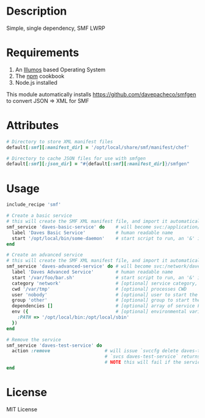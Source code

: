 Description
===========

Simple, single dependency, SMF LWRP

Requirements
============

1. An [Illumos](http://illumos.org) based Operating System
2. The [npm](../npm) cookbook
3. Node.js installed

This module automatically installs https://github.com/davepacheco/smfgen
to convert JSON => XML for SMF

Attributes
==========

``` ruby
# Directory to store XML manifest files
default[:smf][:manifest_dir] = '/opt/local/share/smf/manifest/chef'

# Directory to cache JSON files for use with smfgen
default[:smf][:json_dir] = "#{default[:smf][:manifest_dir]}/smfgen"
```

Usage
=====

``` ruby
include_recipe 'smf'

# Create a basic service
# this will create the SMF XML manifest file, and import it automatically
smf_service 'daves-basic-service' do    # will become svc:/application/daves-basic-service:default
  label 'Daves Basic Service'           # human readable name
  start '/opt/local/bin/some-daemon'    # start script to run, an '&' is appended automatically to background the processes
end

# Create an advanced service
# this will create the SMF XML manifest file, and import it automatically
smf_service 'daves-advanced-service' do # will become svc:/network/daves-advanced-service:default
  label 'Daves Advanced Service'        # human readable name
  start '/var/foo/bar.sh'               # start script to run, an '&' is appended automatically to background the processes
  category 'network'                    # [optional] service category, defaults to 'application'
  cwd '/var/tmp'                        # [optional] processes CWD
  user 'nobody'                         # [optional] user to start the service as
  group 'other'                         # [optional] group to start the service as
  dependencies []                       # [optional] array of service FMRIs that must be online before this service is started
  env ({                                # [optional] environmental variables
    :PATH => '/opt/local/bin:/opt/local/sbin'
  })
end

# Remove the service
smf_service 'daves-test-service' do
  action :remove                    # will issue `svccfg delete daves-test-service` if
                                    # `svcs daves-test-service` returns 0 (the service is found)
                                    # NOTE this will fail if the service is running
end
```

License
=======

MIT License

